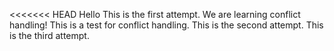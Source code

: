 <<<<<<< HEAD
Hello This is the first attempt.
We are learning conflict handling!
This is a test for conflict handling.
This is the second attempt.
This is the third attempt.

